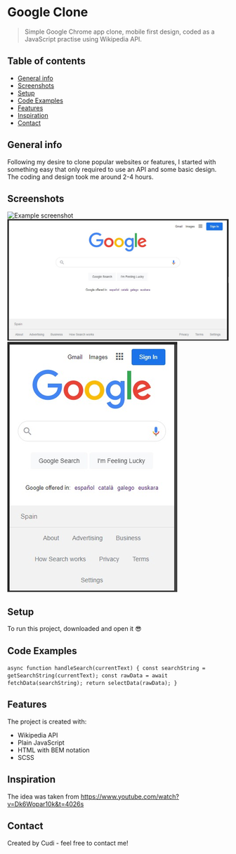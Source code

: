 # Google Clone

> Simple Google Chrome app clone, mobile first design, coded as a JavaScript practise using Wikipedia API.

## Table of contents

- [General info](#general-info)
- [Screenshots](#screenshots)
- [Setup](#setup)
- [Code Examples](#code-examples)
- [Features](#features)
- [Inspiration](#inspiration)
- [Contact](#contact)

## General info

Following my desire to clone popular websites or features, I started with something easy that only required to use an API and some basic design.
The coding and design took me around 2-4 hours.

## Screenshots

![Example screenshot](./img/screenshot.png)
![Design preview for the  coding challenge](./google-clone/design/googleCloneDesktop.jpg)
![Design preview for the  coding challenge](./google-clone/design/googleCloneMobile.jpg)

## Setup

To run this project, downloaded and open it 😎

## Code Examples

`async function handleSearch(currentText) { const searchString = getSearchString(currentText); const rawData = await fetchData(searchString); return selectData(rawData); }`

## Features

The project is created with:

- Wikipedia API
- Plain JavaScript
- HTML with BEM notation
- SCSS

## Inspiration

The idea was taken from https://www.youtube.com/watch?v=Dk6Wopar10k&t=4026s

## Contact

Created by Cudi - feel free to contact me!
